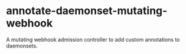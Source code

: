# annotate-daemonset-mutating-webhook

A mutating webhook admission controller to add custom annotations to daemonsets.
